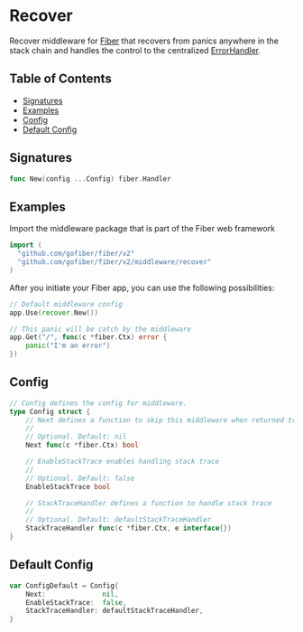 # Recover

Recover middleware for [Fiber](https://github.com/gofiber/fiber) that recovers from panics anywhere in the stack chain and handles the control to the centralized [ErrorHandler](https://docs.gofiber.io/error-handling).

## Table of Contents

* [Signatures](recover.md#signatures)
* [Examples](recover.md#examples)
* [Config](recover.md#config)
* [Default Config](recover.md#default-config)

## Signatures

```go
func New(config ...Config) fiber.Handler
```

## Examples

Import the middleware package that is part of the Fiber web framework

```go
import (
  "github.com/gofiber/fiber/v2"
  "github.com/gofiber/fiber/v2/middleware/recover"
)
```

After you initiate your Fiber app, you can use the following possibilities:

```go
// Default middleware config
app.Use(recover.New())

// This panic will be catch by the middleware
app.Get("/", func(c *fiber.Ctx) error {
    panic("I'm an error")
})
```

## Config

```go
// Config defines the config for middleware.
type Config struct {
    // Next defines a function to skip this middleware when returned true.
    //
    // Optional. Default: nil
    Next func(c *fiber.Ctx) bool

    // EnableStackTrace enables handling stack trace
    //
    // Optional. Default: false
    EnableStackTrace bool

    // StackTraceHandler defines a function to handle stack trace
    //
    // Optional. Default: defaultStackTraceHandler
    StackTraceHandler func(c *fiber.Ctx, e interface{})
}
```

## Default Config

```go
var ConfigDefault = Config{
    Next:              nil,
    EnableStackTrace:  false,
    StackTraceHandler: defaultStackTraceHandler,
}
```

